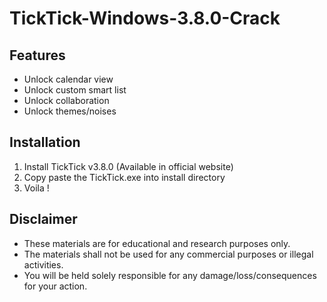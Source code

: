 # TickTick-Windows-3.8.0-Crack
Features
----------
- Unlock calendar view
- Unlock custom smart list
- Unlock collaboration
- Unlock themes/noises

Installation
------------
1. Install TickTick v3.8.0 (Available in official website)
2. Copy paste the TickTick.exe into install directory
3. Voila !

Disclaimer
-------------
- These materials are for educational and research purposes only.
- The materials shall not be used for any commercial purposes or illegal activities.
- You will be held solely responsible for any damage/loss/consequences for your action.
